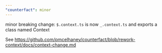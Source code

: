 ```yaml
---
"counterfact": minor
---
```


minor breaking change: `$.context.ts` is now `_.context.ts` and exports a class named Context

See https://github.com/pmcelhaney/counterfact/blob/rework-context/docs/context-change.md
